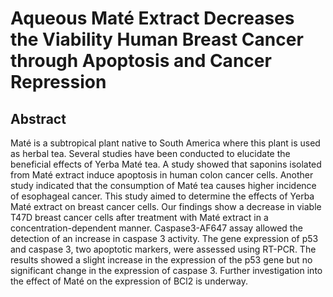 # Aqueous Maté Extract Decreases the Viability Human Breast Cancer through Apoptosis and Cancer Repression

## Abstract

Maté is a subtropical plant native to South America where this plant is used as herbal tea. Several studies have been conducted to elucidate the beneficial effects of Yerba Maté tea. A study showed that saponins isolated from Maté extract induce apoptosis in human colon cancer cells. Another study indicated that the consumption of Maté tea causes higher incidence of esophageal cancer. This study aimed to determine the effects of Yerba Maté extract on breast cancer cells. Our findings show a decrease in viable T47D breast cancer cells after treatment with Maté extract in a concentration-dependent manner. Caspase3-AF647 assay allowed the detection of an increase in caspase 3 activity. The gene expression of p53 and caspase 3, two apoptotic markers, were assessed using RT-PCR. The results showed a slight increase in the expression of the p53 gene but no significant change in the expression of caspase 3. Further investigation into the effect of Maté on the expression of BCl2 is underway. 